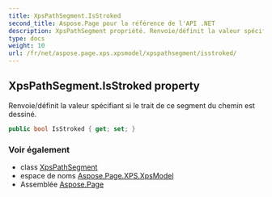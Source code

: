 ```yaml
---
title: XpsPathSegment.IsStroked
second_title: Aspose.Page pour la référence de l'API .NET
description: XpsPathSegment propriété. Renvoie/définit la valeur spécifiant si le trait de ce segment du chemin est dessiné.
type: docs
weight: 10
url: /fr/net/aspose.page.xps.xpsmodel/xpspathsegment/isstroked/
---
```

## XpsPathSegment.IsStroked property

Renvoie/définit la valeur spécifiant si le trait de ce segment du chemin est dessiné.

```csharp
public bool IsStroked { get; set; }
```

### Voir également

* class [XpsPathSegment](../)
* espace de noms [Aspose.Page.XPS.XpsModel](../../xpspathsegment/)
* Assemblée [Aspose.Page](../../../)



